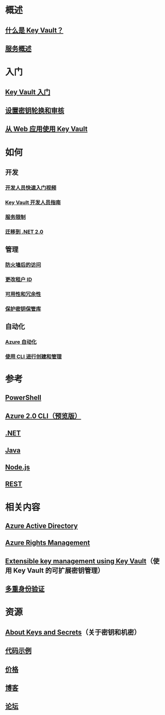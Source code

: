 # 概述
## [什么是 Key Vault？](key-vault-whatis.md)
## [服务概述](https://azure.microsoft.com/services/key-vault/)

# 入门
## [Key Vault 入门](key-vault-get-started.md)
## [设置密钥轮换和审核](key-vault-key-rotation-log-monitoring.md)
## [从 Web 应用使用 Key Vault](key-vault-use-from-web-application.md)

# 如何
## 开发
### [开发人员快速入门视频](http://channel9.msdn.com/Blogs/Windows-Azure/Azure-Key-Vault-Developer-Quick-Start)
### [Key Vault 开发人员指南](key-vault-developers-guide.md)
### [服务限制](key-vault-service-limits.md)
### [迁移到 .NET 2.0](key-vault-dotnet2api-release-notes.md)

## 管理
### [防火墙后的访问](key-vault-access-behind-firewall.md)
### [更改租户 ID](key-vault-subscription-move-fix.md)
### [可用性和冗余性](key-vault-disaster-recovery-guidance.md)
### [保护密钥保管库](key-vault-secure-your-key-vault.md)

## 自动化
### [Azure 自动化](automation-manage-key-vault.md)
### [使用 CLI 进行创建和管理](key-vault-manage-with-cli.md)

# 参考
## [PowerShell](https://docs.microsoft.com/powershell/resourcemanager/azurerm.keyvault/v2.3.0/azurerm.keyvault)
## [Azure 2.0 CLI（预览版）](https://docs.microsoft.com/cli/azure/keyvault)
## [.NET](https://docs.microsoft.com/dotnet/api/microsoft.azure.keyvault)
## [Java](https://docs.microsoft.com/java/api/com.microsoft.azure.keyvault)
## [Node.js](http://azure.github.io/azure-sdk-for-node/azure-arm-keyvault/latest)
## [REST](https://docs.microsoft.com/rest/api/keyvault)

# 相关内容
## [Azure Active Directory](/active-directory/)
## [Azure Rights Management](https://technet.microsoft.com/zh-cn/dn175750)
## [Extensible key management using Key Vault](https://msdn.microsoft.com/zh-cn/library/azure/dn198405)（使用 Key Vault 的可扩展密钥管理）
## [多重身份验证](/multi-factor-authentication)

# 资源
## [About Keys and Secrets](https://msdn.microsoft.com/zh-cn/library/azure/dn903623)（关于密钥和机密）
## [代码示例](https://www.microsoft.com/download/details.aspx?id=45343)
## [价格](https://www.azure.cn/pricing/details/key-vault/)
## [博客](http://blogs.technet.com/b/kv/)
## [论坛](https://social.msdn.microsoft.com/forums/azure/zh-cn/home?forum=AzureKeyVault)

<!---HONumber=Mooncake_0220_2017-->